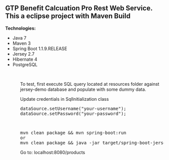 <h2>GTP Benefit Calcuation Pro Rest Web Service. This a eclipse project with Maven Build</h2>


<b>Technologies:</b>
<ul>
<li>Java 7</li>
<li>Maven 3</li>
<li>Spring Boot 1.1.9.RELEASE</li>
<li>Jersey 2.7</li>
<li>Hibernate 4</li>
<li>PostgreSQL</li>
<ul>

<br/>

<p>To test, first execute SQL query located at resources folder against jersey-demo database and populate with some dummy data.</p>
<p>Update credentials in SqlInitialization class</p>
<pre>
dataSource.setUsername("your-username");
dataSource.setPassword("your-password");
</pre>
<br/>
<pre>
mvn clean package && mvn spring-boot:run
or
mvn clean package && java -jar target/spring-boot-jersey-hibernate-1.0-SNAPSHOT.jar
</pre>
<p>Go to: localhost:8080/products</p>
